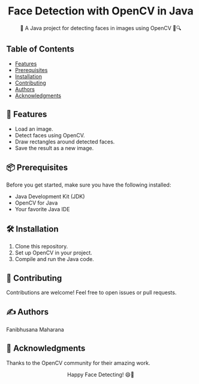 <!-- Project Title -->
<h1 align="center">Face Detection with OpenCV in Java</h1>

<!-- Project Description -->
<p align="center">📸 A Java project for detecting faces in images using OpenCV 🧑🔍</p>
<!-- Table of Contents -->
<h2>Table of Contents</h2>

- [Features](#features)
- [Prerequisites](#prerequisites)
- [Installation](#installation)
- [Contributing](#contributing)
- [Authors](#authors)
- [Acknowledgments](#acknowledgments)

<!-- Features -->
<h2>🚀 Features</h2>

- Load an image.
- Detect faces using OpenCV.
- Draw rectangles around detected faces.
- Save the result as a new image.

<!-- Prerequisites -->
<h2>📦 Prerequisites</h2>

Before you get started, make sure you have the following installed:

- Java Development Kit (JDK)
- OpenCV for Java
- Your favorite Java IDE

<!-- Installation -->
<h2>🛠️ Installation</h2>

1. Clone this repository.
2. Set up OpenCV in your project.
3. Compile and run the Java code.

<!-- Contributing -->
<h2>🤝 Contributing</h2>
Contributions are welcome! Feel free to open issues or pull requests.

<!-- Authors -->
<h2>✍️ Authors</h2>
Fanibhusana Maharana
<!-- Acknowledgments -->
<h2>🙏 Acknowledgments</h2>
Thanks to the OpenCV community for their amazing work.
<!-- Closing Message -->
<p align="center">Happy Face Detecting! 😄📸</p>

